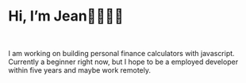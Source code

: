 <h1>Hi, I’m Jean👋👩🏻‍💻</h1>
<br>
<p>I am working on building personal finance calculators with javascript. Currently a beginner right now, but I hope to be a employed developer within five years and maybe work remotely.</p>
